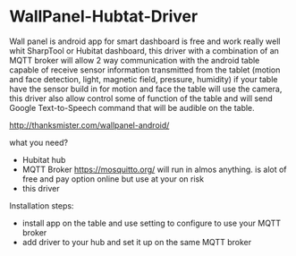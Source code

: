 # WallPanel-Hubtat-Driver
Wall panel is android app for smart dashboard is free and work really well whit SharpTool or Hubitat dashboard, this driver with a combination of an MQTT broker will allow 2 way communication with the android table capable of receive sensor information transmitted from the tablet (motion and face detection, light, magnetic field, pressure, humidity) if your table have the sensor build in for motion and face the table will use the camera, this driver also allow control some of function of the table and will send  Google Text-to-Speech command that will be audible on the table.

http://thanksmister.com/wallpanel-android/



what you need?
- Hubitat hub
- MQTT Broker https://mosquitto.org/ will run in almos anything. is alot of free and pay option online but use at your on risk
- this driver

Installation steps:
- install app on the table and use setting to configure to use your MQTT broker 
- add driver to your hub and set it up on the same MQTT broker
